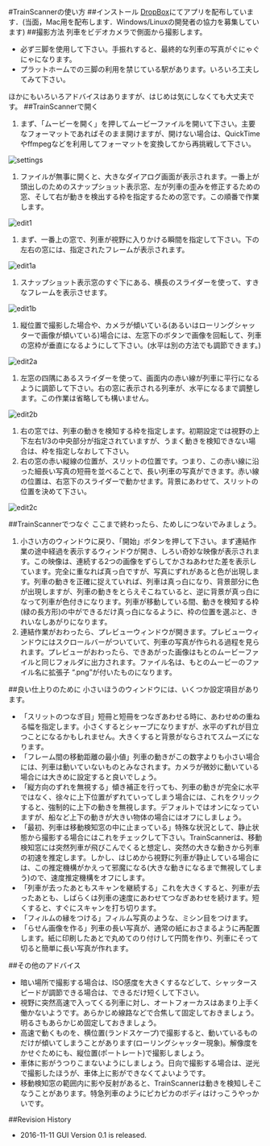 #TrainScannerの使い方
##インストール
[DropBox](https://www.dropbox.com/sh/3a1p84nqxz1b7b3/AACdmHd9jVsqVgU9Nj2TZ2oYa?dl=0)にてアプリを配布しています．(当面，Mac用を配布します．Windows/Linuxの開発者の協力を募集しています)
##撮影方法
列車をビデオカメラで側面から撮影します。

* 必ず三脚を使用して下さい。手振れすると、最終的な列車の写真がぐにゃぐにゃになります。
* プラットホームでの三脚の利用を禁じている駅があります。いろいろ工夫してみて下さい。

ほかにもいろいろアドバイスはありますが、はじめは気にしなくても大丈夫です。
##TrainScannerで開く
1. まず、「ムービーを開く」を押してムービーファイルを開いて下さい。主要なフォーマットであればそのまま開けますが、開けない場合は、QuickTimeやffmpegなどを利用してフォーマットを変換してから再挑戦して下さい。

![settings](https://github.com/vitroid/TrainScanner/blob/master/images_ja/settings.png?raw=true)

1. ファイルが無事に開くと、大きなダイアログ画面が表示されます。一番上が頭出しのためのスナップショット表示窓、左が列車の歪みを修正するための窓、そして右が動きを検出する枠を指定するための窓です。この順番で作業します。

![edit1](https://github.com/vitroid/TrainScanner/blob/master/images_ja/edit1.png?raw=true)

1. まず、一番上の窓で、列車が視野に入りかける瞬間を指定して下さい。下の左右の窓には、指定されたフレームが表示されます。

![edit1a](https://github.com/vitroid/TrainScanner/blob/master/images_ja/edit1a.png?raw=true)

1. スナップショット表示窓のすぐ下にある、横長のスライダーを使って、すきなフレームを表示させます。

![edit1b](https://github.com/vitroid/TrainScanner/blob/master/images_ja/edit1b.png?raw=true)

1. 縦位置で撮影した場合や、カメラが傾いている(あるいはローリングシャッターで画像が傾いている)場合には、左窓下のボタンで画像を回転して、列車の窓枠が垂直になるようにして下さい。(水平は別の方法でも調節できます。)

![edit2a](https://github.com/vitroid/TrainScanner/blob/master/images_ja/edit2a.png?raw=true)

1. 左窓の四隅にあるスライダーを使って、画面内の赤い線が列車に平行になるように調節して下さい。右の窓に表示される列車が、水平になるまで調整します。この作業は省略しても構いません。

![edit2b](https://github.com/vitroid/TrainScanner/blob/master/images_ja/edit2b.png?raw=true)

1. 右の窓では、列車の動きを検知する枠を指定します。初期設定では視野の上下左右1/3の中央部分が指定されていますが、うまく動きを検知できない場合は、枠を指定しなおして下さい。
1. 右の窓の赤い縦線の位置が、スリットの位置です。つまり、この赤い線に沿った細長い写真の短冊を並べることで、長い列車の写真ができます。赤い線の位置は、右窓下のスライダーで動かせます。背景にあわせて、スリットの位置を決めて下さい。

![edit2c](https://github.com/vitroid/TrainScanner/blob/master/images_ja/edit2c.png?raw=true)


##TrainScannerでつなぐ
ここまで終わったら、ためしにつないでみましょう。

1. 小さい方のウィンドウに戻り、「開始」ボタンを押して下さい。まず連結作業の途中経過を表示するウィンドウが開き、しろい奇妙な映像が表示されます。この映像は、連続する2つの画像をずらしてかさねあわせた差を表示しています。完全に重なれば真っ白ですが、写真にずれがあると色が出現します。列車の動きを正確に捉えていれば、列車は真っ白になり、背景部分に色が出現しますが、列車の動きをとらえそこねていると、逆に背景が真っ白になって列車が色付きになります。列車が移動している間、動きを検知する枠(緑の長方形)の中ができるだけ真っ白になるように、枠の位置を選ぶと、きれいなしあがりになります。
1. 連結作業がおわったら、プレビューウィンドウが開きます。プレビューウィンドウにはスクロールバーがついていて、列車の写真が作られる過程を見られます。プレビューがおわったら、できあがった画像はもとのムービーファイルと同じフォルダに出力されます。ファイル名は、もとのムービーのファイル名に拡張子 “.png”が付いたものになります。

##良い仕上りのために
小さいほうのウィンドウには、いくつか設定項目があります。

* 「スリットのつなぎ目」短冊と短冊をつなぎあわせる時に、あわせめの重ねる幅を指定します。小さくするとシャープになりますが、水平のずれが目立つことになるかもしれません。大きくすると背景がならされてスムーズになります。
* 「フレーム間の移動距離の最小値」列車の動きがこの数字よりも小さい場合には、列車は動いていないものとみなされます。カメラが微妙に動いている場合には大きめに設定すると良いでしょう。
* 「縦方向のずれを無視する」傾き補正を行っても、列車の動きが完全に水平ではなく、徐々に上下位置がずれていってしまう場合には、これをクリックすると、強制的に上下の動きを無視します。デフォルトではオンになっていますが、船など上下の動きが大きい物体の場合にはオフにしましょう。
* 「最初、列車は移動検知窓の中に止まっている」特殊な状況として、静止状態から撮影する場合にはこれをチェックして下さい。TrainScannerは、移動検知窓には突然列車が飛びこんでくると想定し、突然の大きな動きから列車の初速を推定します。しかし、はじめから視野に列車が静止している場合には、この推定機構がかえって邪魔になる(大きな動きになるまで無視してしまう)ので、速度推定機構をオフにします。
* 「列車が去ったあともスキャンを継続する」これを大きくすると、列車が去ったあとも、しばらくは列車の速度にあわせてつなぎあわせを続けます。短くすると、すぐにスキャンを打ち切ります。
* 「フィルムの縁をつける」フィルム写真のような、ミシン目をつけます。
* 「らせん画像を作る」列車の長い写真が、通常の紙におさまるように再配置します。紙に印刷したあとで丸めてのり付けして円筒を作り、列車にそって切ると簡単に長い写真が作れます。

##その他のアドバイス

* 暗い場所で撮影する場合は、ISO感度を大きくするなどして、シャッタースピードが調節できる場合は、できるだけ短くして下さい。
* 視野に突然高速で入ってくる列車に対し、オートフォーカスはあまり上手く働かないようです。あらかじめ線路などで合焦して固定しておきましょう。明るさもあらかじめ固定しておきましょう。
* 高速で動くものを、横位置(ランドスケープ)で撮影すると、動いているものだけが傾いてしまうことがあります(ローリングシャッター現象)。解像度をかせぐためにも、縦位置(ポートレート)で撮影しましょう。
* 車体に影がうつりこまないようにしましょう。日向で撮影する場合は、逆光で撮影したほうが、車体上に影ができなくてよいようです。
* 移動検知窓の範囲内に影や反射があると、TrainScannerは動きを検知しそこなうことがあります。特急列車のようにピカピカのボディはけっこうやっかいです。

##Revision History

* 2016-11-11 GUI Version 0.1 is released.
